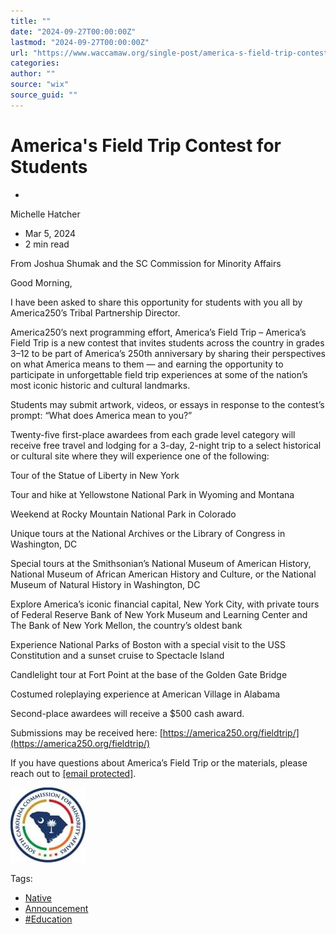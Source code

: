 ```yaml
---
title: ""
date: "2024-09-27T00:00:00Z"
lastmod: "2024-09-27T00:00:00Z"
url: "https://www.waccamaw.org/single-post/america-s-field-trip-contest-for-students"
categories:
author: ""
source: "wix"
source_guid: ""
---
```


# America's Field Trip Contest for Students

-

Michelle Hatcher
- Mar 5, 2024
- 2 min read

From Joshua Shumak and the SC Commission for Minority Affairs

Good Morning,

I have been asked to share this opportunity for students with you all by America250’s Tribal Partnership Director.

America250’s next programming effort, America’s Field Trip – America’s Field Trip is a new contest that invites students across the country in grades 3–12 to be part of America’s 250th anniversary by sharing their perspectives on what America means to them — and earning the opportunity to participate in unforgettable field trip experiences at some of the nation’s most iconic historic and cultural landmarks.

Students may submit artwork, videos, or essays in response to the contest’s prompt: “What does America mean to you?”

Twenty-five first-place awardees from each grade level category will receive free travel and lodging for a 3-day, 2-night trip to a select historical or cultural site where they will experience one of the following:

Tour of the Statue of Liberty in New York

Tour and hike at Yellowstone National Park in Wyoming and Montana

Weekend at Rocky Mountain National Park in Colorado

Unique tours at the National Archives or the Library of Congress in Washington, DC

Special tours at the Smithsonian’s National Museum of American History, National Museum of African American History and Culture, or the National Museum of Natural History in Washington, DC

Explore America’s iconic financial capital, New York City, with private tours of Federal Reserve Bank of New York Museum and Learning Center and The Bank of New York Mellon, the country’s oldest bank

Experience National Parks of Boston with a special visit to the USS Constitution and a sunset cruise to Spectacle Island

Candlelight tour at Fort Point at the base of the Golden Gate Bridge

Costumed roleplaying experience at American Village in Alabama

Second-place awardees will receive a $500 cash award.

Submissions may be received here: [https://america250.org/fieldtrip/](https://america250.org/fieldtrip/)

If you have questions about America’s Field Trip or the materials, please reach out to [[email protected]](/cdn-cgi/l/email-protection#385b5755554d56515b594c5157564b7859555d4a515b590a0d0816574a5f).

![ree](./images/98a108_15924ff006f8422b8df0723b4783015f~mv2-1.jpg)

Tags:

- [Native](https://www.waccamaw.org/updates/tags/native)
- [Announcement](https://www.waccamaw.org/updates/tags/announcement)
- [#Education](https://www.waccamaw.org/updates/tags/education-1)

